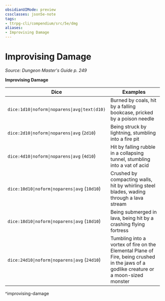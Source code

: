 ```yaml
---
obsidianUIMode: preview
cssclasses: json5e-note
tags:
- ttrpg-cli/compendium/src/5e/dmg
aliases:
- Improvising Damage
---
```

# Improvising Damage
*Source: Dungeon Master's Guide p. 249* 

**Improvising Damage**

| Dice | Examples |
|------|----------|
| `dice:1d10\|noform\|noparens\|avg\|text(d10)` | Burned by coals, hit by a falling bookcase, pricked by a poison needle |
| `dice:2d10\|noform\|noparens\|avg` (`2d10`) | Being struck by lightning, stumbling into a fire pit |
| `dice:4d10\|noform\|noparens\|avg` (`4d10`) | Hit by falling rubble in a collapsing tunnel, stumbling into a vat of acid |
| `dice:10d10\|noform\|noparens\|avg` (`10d10`) | Crushed by compacting walls, hit by whirling steel blades, wading through a lava stream |
| `dice:18d10\|noform\|noparens\|avg` (`18d10`) | Being submerged in lava, being hit by a crashing flying fortress |
| `dice:24d10\|noform\|noparens\|avg` (`24d10`) | Tumbling into a vortex of fire on the Elemental Plane of Fire, being crushed in the jaws of a godlike creature or a moon-sized monster |
^improvising-damage